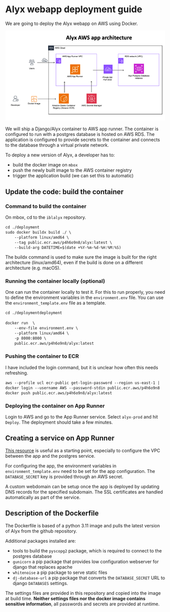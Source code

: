 # Alyx webapp deployment guide

We are going to deploy the Alyx webapp on AWS using Docker.

![image](aws_alyx_app_diagram.png)

We will ship a Django/Alyx container to AWS app runner. 
The container is configured to run with a postgres database is hosted on AWS RDS.
The application is configured to provide secrets to the container and connects to the database through a virtual private network.

To deploy a new version of Alyx, a developer has to:
- build the docker image on `mbox`
- push the newly built image to the AWS container registry
- trigger the application build (we can set this to automatic)

## Update the code: build the container

### Command to build the container
On mbox, cd to the `iblalyx` repository.

    cd ./deployment
    sudo docker buildx build ./ \
        --platform linux/amd64 \
        --tag public.ecr.aws/p4h6o9n8/alyx:latest \
        --build-arg DATETIME=$(date +%Y-%m-%d-%H:%M:%S)

The buildx command is used to make sure the image is built for the right architecture (linux/amd64), even if the build is done on a different architecture (e.g. macOS).


### Running the container locally (optional)

One can run the container locally to test it.
For this to run properly, you need to define the environment variables in the `environment.env` file. You can use the `environment_template.env` file as a template.

    cd ./deploymentdeployment

    docker run  \
        --env-file environment.env \
        --platform linux/amd64 \
        -p 8000:8000 \
        public.ecr.aws/p4h6o9n8/alyx:latest


### Pushing the container to ECR

I have included the login command, but it is unclear how often this needs refreshing.

    aws --profile ucl ecr-public get-login-password --region us-east-1 | docker login --username AWS --password-stdin public.ecr.aws/p4h6o9n8   
    docker push public.ecr.aws/p4h6o9n8/alyx:latest

### Deploying the container on App Runner

Login to AWS and go to the App Runner service. Select `alyx-prod` and hit `Deploy`.
The deployment should take a few minutes.

## Creating a service on App Runner
[This resource](https://aws.amazon.com/blogs/containers/deploy-and-scale-django-applications-on-aws-app-runner/
) is useful as a starting point, especially to configure the VPC between the app and the postgres service.

For configuring the app, the environment variables in `environment_template.env` need to be set for the app configuration.
The `DATABASE_SECRET` key is provided through an AWS secret.

A custom webdomain can be setup once the app is deployed by updating DNS records for the specified subdomain.
The SSL certificates are handled automatically as part of the service.


## Description of the Dockerfile

The Dockerfile is based of a python 3.11 image and pulls the latest version of Alyx from the github repository.

Additional packages installed are:
- tools to build the `pyscopg2` package, which is required to connect to the postgres database
- `gunicorn` a pip package that provides low configuration webserver for django that replaces apache
- `whitenoise` a pip package to serve static files
- `dj-database-url` a pip package that converts the `DATABASE_SECRET` URL to django `DATABASES` settings.

The settings files are provided in this repository and copied into the image at build time. **Neither settings files nor the docker image contains sensitive information**, all passwords and secrets are provided at runtime.


